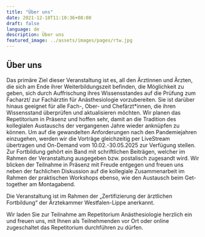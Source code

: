 ```yaml
---
title: "Über uns"
date: 2021-12-18T11:10:36+08:00
draft: false
language: de
description: Über uns
featured_image: ../assets/images/pages/rtw.jpg
---
```

## Über uns

Das primäre Ziel dieser Veranstaltung ist es, all den Ärztinnen und Ärzten, die sich am Ende ihrer Weiterbildungszeit befinden, die Möglichkeit zu geben, sich durch Auffrischung ihres Wissensstandes auf die Prüfung zum Facharzt/ zur Fachärztin für Anästhesiologie vorzubereiten. Sie ist darüber hinaus geeignet für alle Fach-, Ober- und Chefärzt*innen, die ihren Wissensstand überprüfen und aktualisieren möchten. Wir planen das Repetitorium in Präsenz und hoffen sehr, damit an die Tradition des kollegialen Austauschs der vergangenen Jahre wieder anknüpfen zu können. Um auf die gewandelten Anforderungen nach den Pandemiejahren einzugehen, werden wir die Vorträge gleichzeitig per LiveStream übertragen und On-Demand vom 10.02.-30.05.2025 zur Verfügung stellen. Zur Fortbildung gehört ein Band mit schriftlichen Beiträgen, welcher im Rahmen der Veranstaltung ausgegeben bzw. postalisch zugesandt wird. Wir blicken der Teilnahme in Präsenz mit Freude entgegen und freuen uns neben der fachlichen Diskussion auf die kollegiale Zusammenarbeit im Rahmen der praktischen Workshops ebenso, wie den Austausch beim Get-together am Montagabend.

Die Veranstaltung ist im Rahmen der „Zertifizierung der ärztlichen Fortbildung“ der Ärztekammer Westfalen-Lippe anerkannt.

Wir laden Sie zur Teilnahme am Repetitorium Anästhesiologie herzlich ein und freuen uns, mit Ihnen als Teilnehmenden vor Ort oder online zugeschaltet das Repetitorium durchführen zu dürfen.